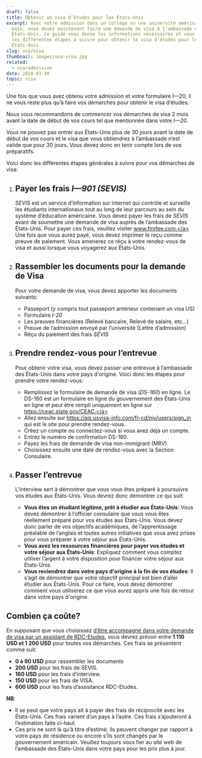 ```yaml
---
draft: false
title: Obtenir un visa d’études pour les États-Unis
excerpt: Avec votre admission dans un collège ou une université américaine en
  main, vous devez maintenant faire une demande de visa à l’ambassade des
  États-Unis. Ce guide vous donne les informations nécessaires et vous explique
  les différentes étapes à suivre pour obtenir le visa d’études pour les
  États-Unis.
slug: usa/visa
thumbnail: images/usa-visa.jpg
related:
  - usa/admission
date: 2018-03-30
topic: visa
---
```

Une fois que vous avez obtenu votre admission et votre formulaire I—20, il ne vous reste plus qu’à faire vos démarches pour obtenir le visa d’études.

Nous vous recommandons de commencer vos démarches de visa 2 mois avant la date de début de vos cours tel que mentionnée dans votre *I—20.*

Vous ne pouvez pas entrer aux États-Unis plus de 30 jours avant la date de début de vos cours et le visa que vous obtiendrez à l’ambassade n’est valide que pour 30 jours.
Vous devez donc en tenir compte lors de vos préparatifs.

Voici donc les différentes étapes générales à suivre pour vos démarches de visa:

1. ## Payer les frais *I—901 (SEVIS)*

   *SEVIS* est un service d’information sur internet qui contrôle et surveille les étudiants internationaux tout au long de leur parcours au sein du système d’éducation américaine.
   Vous devez payer les frais de *SEVIS* avant de soumettre une demande de visa auprès de l’ambassade des États-Unis.
   Pour payer ces frais, veuillez visiter <a href="https://www.fmjfee.com" target="_blank" rel="nofollow noopener">www.fmjfee.com.</a>
   Une fois que vous aurez payé, vous devez imprimer le reçu comme preuve de paiement. Vous amenerez ce réçu à votre rendez-vous de visa et aussi lorsque vous voyagerez aux États-Unis.
2. ## Rassembler les documents pour la demande de Visa

   Pour votre demande de visa, vous devez apporter les documents suivants:

   * Passeport (y compris tout passeport antérieur contenant un visa US)
   * Formulaire *I-20*
   * Les preuves financières (Relevé bancaire, Relevé de salaire, etc…)
   * Preuve de l’admission envoyé par l’université (Lettre d’admission)
   * Réçu du paiement des frais *SEVIS*
3. ## Prendre rendez-vous pour l’entrevue

   Pour obtenir votre visa, vous devez passer une entrevue à l’ambassade des États-Unis dans votre pays d'origine.
   Voici donc les étapes pour prendre votre rendez-vous:

   * Remplissez le formulaire de demande de visa (*DS-160*) en ligne.
     Le DS-160 est un formulaire en ligne du gouvernement des États-Unis en ligne et peut être rempli uniquement en ligne sur <a href="https://ceac.state.gov/CEAC" target="_blank" rel="nofollow noopener">https://ceac.state.gov/CEAC.</a>
   * Allez ensuite sur <a href="https://ais.usvisa-info.com/fr-cd/niv/users/sign_in" target="_blank" rel="nofollow noopener">https://ais.usvisa-info.com/fr-cd/niv/users/sign_in</a> qui est le site pour prendre rendez-vous.
   * Créez un compte ou connectez-vous si vous avez déjà un compte.
   * Entrez le numéro de confirmation DS-160.
   * Payez les frais de demande de visa non-immigrant (MRV).
   * Choisissez ensuite une date de rendez-vous avec la Section Consulaire.
4. ## Passer l’entrevue

   L’interview sert à démontrer que vous vous êtes préparé à poursuivre vos études aux États-Unis. Vous devrez donc démontrer ce qui suit:

   * **Vous êtes un étudiant légitime, prêt à étudier aux États-Unis**: Vous devez démontrer à l’officier consulaire que vous vous êtes réellement préparé pour vos études aux États-Unis.
     Vous devez donc parler de vos objectifs académiques, de l’apprentissage préalable de l’anglais et toutes autres initiatives que vous avez prises pour vous préparer à votre séjour aux États-Unis.
   * **Vous avez les ressources financières pour payer vos études et votre séjour aux États-Unis**: Expliquez comment vous comptez utiliser l’argent à votre disposition pour financer votre séjour aux États-Unis.
   * **Vous reviendrez dans votre pays d'origine à la fin de vos études**: Il s’agit de démontrer que votre objectif principal est bien d’aller étudier aux États-Unis.
     Pour ce faire, vous devez démontrer comment vous utiliserez ce que vous aurez appris une fois de retour dans votre pays d'origine.

## Combien ça coûte?

En supposant que vous choisissez [d’être accompagné dans votre demande de visa par un assistant de RDC-Etudes](/accompagnement), vous devrez prévoir entre **1 110 USD et 1 200 USD** pour toutes vos démarches.
Ces frais se présentent comme suit:

* **0 à 90 USD** pour rassembler les documents
* **200 USD** pour les frais de SEVIS.
* **160 USD** pour les frais d’interview.
* **150 USD** pour les frais de VISA.
* **600 USD** pour les frais d’assistance RDC-Etudes.

**NB**:

* Il se peut que votre pays ait à payer des frais de réciprocité avec les États-Unis. Ces frais varient d’un pays à l’autre. Ces frais s’ajouteront à l’estimation faite ci-haut.
* Ces prix ne sont là qu’à titre d’estimé, ils peuvent changer par rapport à votre pays de résidence ou encore s’ils sont changés par le gouvernement américain. Veuillez toujours vous fier au site web de l’ambassade des États-Unis dans votre pays pour les prix plus à jour.